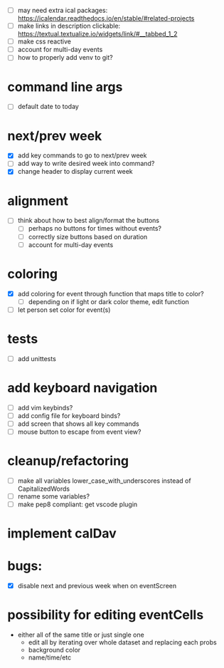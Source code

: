 - [ ] may need extra ical packages: https://icalendar.readthedocs.io/en/stable/#related-projects
- [ ] make links in description clickable: https://textual.textualize.io/widgets/link/#__tabbed_1_2
- [ ] make css reactive
- [ ] account for multi-day events
- [ ] how to properly add venv to git?

# command line args
- [ ] default date to today

# next/prev week
- [x] add key commands to go to next/prev week
- [ ] add way to write desired week into command?
- [x] change header to display current week

# alignment
- [ ] think about how to best align/format the buttons
  - [ ] perhaps no buttons for times without events?
  - [ ] correctly size buttons based on duration
  - [ ] account for multi-day events

# coloring
- [x] add coloring for event through function that maps title to color?
  - [ ] depending on if light or dark color theme, edit function
- [ ] let person set color for event(s)

# tests
- [ ] add unittests

# add keyboard navigation
- [ ] add vim keybinds?
- [ ] add config file for keyboard binds?
- [ ] add screen that shows all key commands
- [ ] mouse button to escape from event view?

# cleanup/refactoring
- [ ] make all variables lower_case_with_underscores instead of CapitalizedWords
- [ ] rename some variables?
- [ ] make pep8 compliant: get vscode plugin

# implement calDav

# bugs:
- [x] disable next and previous week when on eventScreen
  
# possibility for editing eventCells
- either all of the same title or just single one
  - edit all by iterating over whole dataset and replacing each probs
  - background color
  - name/time/etc